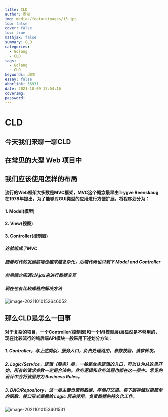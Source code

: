 ```yaml
---
title: CLD
author: 周靖
img: medias/featureimages/13.jpg
top: false
cover: false
toc: true
mathjax: false
summary: CLD
categories:
  - Golang
  - CLD
tags:
  - Golang
  - CLD
keywords: 周靖
essay: false
abbrlink: 36931
date: 2021-10-09 17:54:16
coverImg:
password:
---
```


# CLD

## 今天我们来聊一聊CLD

## 在常见的大型 Web 项目中

## 我们应该使用怎样的布局

#### 流行的Web框架大多数是MVC框架，MVC这个概念最早由Trygve Reenskaug在1978年提出，为了能够对GUI类型的应用进行方便扩展，将程序划分为：

#### 1. Model(模型)

#### 2. View(视图)

#### 3. Controller(控制器)

##### 这就组成了MVC



##### 随着时代的发展前端也越来越复杂化，后端代码也只剩下 Model and Controller

##### 前后端之间通过Ajax来进行数据交互

##### 现在也有比较成熟的解决方法

![image-20211010152646052](http://qiniuyun.code520.com.cn//images/202110101526590.png)

## 那么CLD是怎么一回事

#### 对于复杂的项目，一个Controller(控制器)和一个M(模型层)层显然是不够用的，现在比较流行的纯后端API模块一般采用下述划分方法：

##### 1. Controller，与上述类似，服务入口，负责处理路由，参数校验，请求转发。

##### 2. Logic/Service，逻辑（服务）层，一般是业务逻辑的入口，可以认为从这里开始，所有的请求参数一定是合法的。业务逻辑和业务流程也都在这一层中。常见的设计中会将该层称为 Business Rules。

##### 3. DAO/Repository，这一层主要负责和数据、存储打交道。将下层存储以更简单的函数、接口形式暴露给 Logic 层来使用。负责数据的持久化工作。

![image-20211010153401531](http://qiniuyun.code520.com.cn//images/202110101534902.png)
